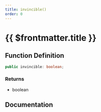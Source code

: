 ```yaml
---
title: invincible()
order: 0
---
```


# {{ $frontmatter.title }}

<!--@include: ./invincible_partial_header.md-->

## Function Definition

```ts
public invincible: boolean;
```

### Returns

* boolean

## Documentation

<!--@include: ./invincible_partial_footer.md-->
